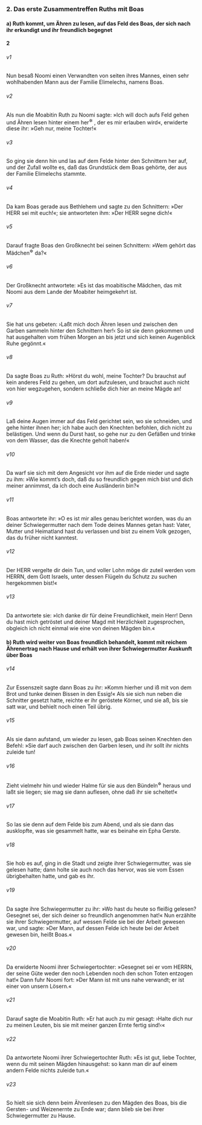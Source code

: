### 2. Das erste Zusammentreffen Ruths mit Boas

#### a) Ruth kommt, um Ähren zu lesen, auf das Feld des Boas, der sich nach ihr erkundigt und ihr freundlich begegnet

__2__

###### v1
Nun besaß Noomi einen Verwandten von seiten ihres Mannes, einen sehr wohlhabenden Mann aus der Familie Elimelechs, namens Boas.

###### v2
Als nun die Moabitin Ruth zu Noomi sagte: »Ich will doch aufs Feld gehen und Ähren lesen hinter einem her<sup title="= bei einem">&#x2732;</sup>
, der es mir erlauben wird«, erwiderte diese ihr: »Geh nur, meine Tochter!«

###### v3
So ging sie denn hin und las auf dem Felde hinter den Schnittern her auf, und der Zufall wollte es, daß das Grundstück dem Boas gehörte, der aus der Familie Elimelechs stammte.

###### v4
Da kam Boas gerade aus Bethlehem und sagte zu den Schnittern: »Der HERR sei mit euch!«; sie antworteten ihm: »Der HERR segne dich!«

###### v5
Darauf fragte Boas den Großknecht bei seinen Schnittern: »Wem gehört das Mädchen<sup title="oder: die junge Frau">&#x2732;</sup>
 da?«

###### v6
Der Großknecht antwortete: »Es ist das moabitische Mädchen, das mit Noomi aus dem Lande der Moabiter heimgekehrt ist.

###### v7
Sie hat uns gebeten: ›Laßt mich doch Ähren lesen und zwischen den Garben sammeln hinter den Schnittern her!‹ So ist sie denn gekommen und hat ausgehalten vom frühen Morgen an bis jetzt und sich keinen Augenblick Ruhe gegönnt.«

###### v8
Da sagte Boas zu Ruth: »Hörst du wohl, meine Tochter? Du brauchst auf kein anderes Feld zu gehen, um dort aufzulesen, und brauchst auch nicht von hier wegzugehen, sondern schließe dich hier an meine Mägde an!

###### v9
Laß deine Augen immer auf das Feld gerichtet sein, wo sie schneiden, und gehe hinter ihnen her; ich habe auch den Knechten befohlen, dich nicht zu belästigen. Und wenn du Durst hast, so gehe nur zu den Gefäßen und trinke von dem Wasser, das die Knechte geholt haben!«

###### v10
Da warf sie sich mit dem Angesicht vor ihm auf die Erde nieder und sagte zu ihm: »Wie kommt’s doch, daß du so freundlich gegen mich bist und dich meiner annimmst, da ich doch eine Ausländerin bin?«

###### v11
Boas antwortete ihr: »O es ist mir alles genau berichtet worden, was du an deiner Schwiegermutter nach dem Tode deines Mannes getan hast: Vater, Mutter und Heimatland hast du verlassen und bist zu einem Volk gezogen, das du früher nicht kanntest.

###### v12
Der HERR vergelte dir dein Tun, und voller Lohn möge dir zuteil werden vom HERRN, dem Gott Israels, unter dessen Flügeln du Schutz zu suchen hergekommen bist!«

###### v13
Da antwortete sie: »Ich danke dir für deine Freundlichkeit, mein Herr! Denn du hast mich getröstet und deiner Magd mit Herzlichkeit zugesprochen, obgleich ich nicht einmal wie eine von deinen Mägden bin.«

#### b) Ruth wird weiter von Boas freundlich behandelt, kommt mit reichem Ährenertrag nach Hause und erhält von ihrer Schwiegermutter Auskunft über Boas


###### v14
Zur Essenszeit sagte dann Boas zu ihr: »Komm hierher und iß mit von dem Brot und tunke deinen Bissen in den Essig!« Als sie sich nun neben die Schnitter gesetzt hatte, reichte er ihr geröstete Körner, und sie aß, bis sie satt war, und behielt noch einen Teil übrig.

###### v15
Als sie dann aufstand, um wieder zu lesen, gab Boas seinen Knechten den Befehl: »Sie darf auch zwischen den Garben lesen, und ihr sollt ihr nichts zuleide tun!

###### v16
Zieht vielmehr hin und wieder Halme für sie aus den Bündeln<sup title="oder: Schwaden">&#x2732;</sup>
 heraus und laßt sie liegen; sie mag sie dann auflesen, ohne daß ihr sie scheltet!«

###### v17
So las sie denn auf dem Felde bis zum Abend, und als sie dann das ausklopfte, was sie gesammelt hatte, war es beinahe ein Epha Gerste.

###### v18
Sie hob es auf, ging in die Stadt und zeigte ihrer Schwiegermutter, was sie gelesen hatte; dann holte sie auch noch das hervor, was sie vom Essen übrigbehalten hatte, und gab es ihr.

###### v19
Da sagte ihre Schwiegermutter zu ihr: »Wo hast du heute so fleißig gelesen? Gesegnet sei, der sich deiner so freundlich angenommen hat!« Nun erzählte sie ihrer Schwiegermutter, auf wessen Felde sie bei der Arbeit gewesen war, und sagte: »Der Mann, auf dessen Felde ich heute bei der Arbeit gewesen bin, heißt Boas.«

###### v20
Da erwiderte Noomi ihrer Schwiegertochter: »Gesegnet sei er vom HERRN, der seine Güte weder den noch Lebenden noch den schon Toten entzogen hat!« Dann fuhr Noomi fort: »Der Mann ist mit uns nahe verwandt; er ist einer von unsern Lösern.«

###### v21
Darauf sagte die Moabitin Ruth: »Er hat auch zu mir gesagt: ›Halte dich nur zu meinen Leuten, bis sie mit meiner ganzen Ernte fertig sind!‹«

###### v22
Da antwortete Noomi ihrer Schwiegertochter Ruth: »Es ist gut, liebe Tochter, wenn du mit seinen Mägden hinausgehst: so kann man dir auf einem andern Felde nichts zuleide tun.«

###### v23
So hielt sie sich denn beim Ährenlesen zu den Mägden des Boas, bis die Gersten- und Weizenernte zu Ende war; dann blieb sie bei ihrer Schwiegermutter zu Hause.